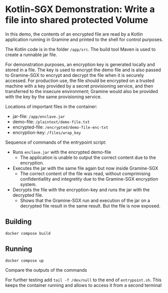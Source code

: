 # Kotlin-SGX Demonstration: Write a file into shared protected Volume

In this demo, the contents of an encrypted file are read by a Kotlin application running in Gramine and printed to the shell for control purposes.

The Kotlin code is in the folder `/app/src`.
The build tool Maven is used to create a runnable jar file.

For demonstration purposes, an encryption key is generated locally and stored in a file. The key is used to encrypt the demo file and is also passed to Gramine-SGX to encrypt and decrypt the file when it is securely accessed.
For production use, the file should be encrypted on a trusted machine with a key provided by a secret provisioning service, and then transferred to the insecure environment; Gramine would also be provided with the key by the same provisioning service.

Locations of important files in the container:
* jar-file: `/app/enclave.jar`
* demo-file: `/plaintext/demo-file.txt`
* encrypted-file: `/encrypted/demo-file-enc-txt`
* encryption-key: `/files/wrap_key`

Sequence of commands of the entrypoint script:
* Runs `enclave.jar` with the encrypted demo-file
  * The application is unable to output the correct content due to the encryption.
* Executes the jar with the same file again but now inside Gramine-SGX
  * The correct content of the file was read, without comprimising confidentiallity and integretity due to the Gramine-SGX encryption system.
* Decrypts the file with the encryption-key and runs the jar with the decrypted file.
  * Shows that the Gramine-SGX run and execution of the jar on a decrypted file result in the same result. But the file is now exposed. 


## Building
```
docker compose build
```

## Running
```
docker compose up
```
Compare the outputs of the commands

For further testing add `tail -f /dev/null` to the end of `entrypoint.sh`. This keeps the container running and allows to access it from a second terminal

